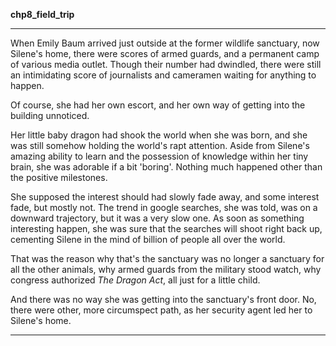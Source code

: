 **chp8_field_trip**

*****

When Emily Baum arrived just outside at the former wildlife sanctuary, now Silene's home, there were scores of armed guards, and a permanent camp of various media outlet. Though their number had dwindled, there were still an intimidating score of journalists and cameramen waiting for anything to happen.

Of course, she had her own escort, and her own way of getting into the building unnoticed.

Her little baby dragon had shook the world when she was born, and she was still somehow holding the world's rapt attention. Aside from Silene's amazing ability to learn and the possession of knowledge within her tiny brain, she was adorable if a bit 'boring'. Nothing much happened other than the positive milestones.

She supposed the interest should had slowly fade away, and some interest fade, but mostly not. The trend in google searches, she was told, was on a downward trajectory, but it was a very slow one. As soon as something interesting happen, she was sure that the searches will shoot right back up, cementing Silene in the mind of billion of people all over the world.

That was the reason why that's the sanctuary was no longer a sanctuary for all the other animals, why armed guards from the military stood watch, why congress authorized *The Dragon Act*, all just for a little child.

And there was no way she was getting into the sanctuary's front door. No, there were other, more circumspect path, as her security agent led her to Silene's home.

*****
